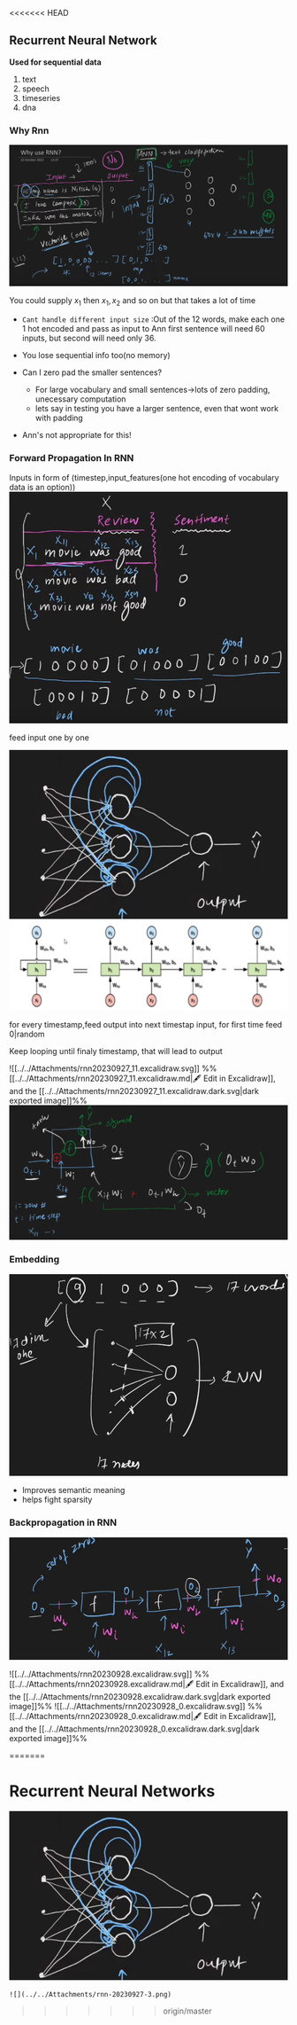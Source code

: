 <<<<<<< HEAD
## Recurrent Neural Network

**Used for sequential data**
1) text
2) speech
3) timeseries
4) dna

### Why Rnn

![](../../Attachments/rnn-20230927.png)

You could supply $x_1$ then $x_1,x_2$ and so on but that takes a lot of time
- `Cant handle different input size` :Out of the 12 words, make each one 1 hot encoded and pass as input to Ann first sentence will need 60 inputs, but second will need only 36.
- You lose sequential info too(no memory)

- Can I zero pad the smaller sentences?
	- For large vocabulary and small sentences->lots of zero padding, unecessary computation
	- lets say in testing you have a larger sentence, even that wont work with padding
- Ann's not appropriate for this!

### Forward Propagation In RNN

Inputs in form of (timestep,input_features(one hot encoding of vocabulary data is an option))
![](../../Attachments/rnn-20230927-1.png)

feed input one by one

![](../../Attachments/rnn-20230927-2.png)
![](../../Attachments/rnn-20230927-6.png)

for every timestamp,feed output into next timestap input, for first time feed 0|random 


Keep looping until finaly timestamp, that will lead to output


![[../../Attachments/rnn20230927_11.excalidraw.svg]]
%%[[../../Attachments/rnn20230927_11.excalidraw.md|🖋 Edit in Excalidraw]], and the [[../../Attachments/rnn20230927_11.excalidraw.dark.svg|dark exported image]]%%
![](../../Attachments/rnn-20230927-3.png)

### Embedding
![](../../Attachments/rnn-20230927-7.png)

- Improves semantic meaning
- helps fight sparsity

### Backpropagation in RNN

![](../../Attachments/rnn-20230928.png)

![[../../Attachments/rnn20230928.excalidraw.svg]]
%%[[../../Attachments/rnn20230928.excalidraw.md|🖋 Edit in Excalidraw]], and the [[../../Attachments/rnn20230928.excalidraw.dark.svg|dark exported image]]%%
![[../../Attachments/rnn20230928_0.excalidraw.svg]]
%%[[../../Attachments/rnn20230928_0.excalidraw.md|🖋 Edit in Excalidraw]], and the [[../../Attachments/rnn20230928_0.excalidraw.dark.svg|dark exported image]]%%

=======
# Recurrent Neural Networks

![](../../Attachments/rnn-20230927-2.png)

	![](../../Attachments/rnn-20230927-3.png)
>>>>>>> origin/master
